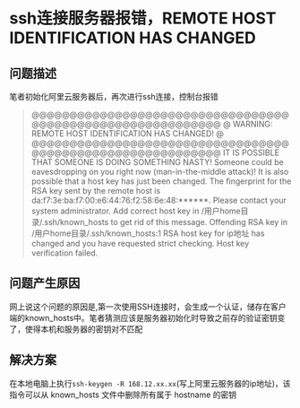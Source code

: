 # ssh连接服务器报错，REMOTE HOST IDENTIFICATION HAS CHANGED

## 问题描述

笔者初始化阿里云服务器后，再次进行ssh连接，控制台报错
> @@@@@@@@@@@@@@@@@@@@@@@@@@@@@@@@@@@@@@@@@@@@@@@@@@@@@@@@@@@
@ WARNING: REMOTE HOST IDENTIFICATION HAS CHANGED! @
@@@@@@@@@@@@@@@@@@@@@@@@@@@@@@@@@@@@@@@@@@@@@@@@@@@@@@@@@@@
IT IS POSSIBLE THAT SOMEONE IS DOING SOMETHING NASTY!
Someone could be eavesdropping on you right now (man-in-the-middle attack)!
It is also possible that a host key has just been changed.
The fingerprint for the RSA key sent by the remote host is
da:f7:3e:ba:f7:00:e6:44:76:f2:58:6e:48:******.
Please contact your system administrator.
Add correct host key in /用户home目录/.ssh/known_hosts to get rid of this message.
Offending RSA key in /用户home目录/.ssh/known_hosts:1
RSA host key for ip地址 has changed and you have requested strict checking.
Host key verification failed.

## 问题产生原因

网上说这个问题的原因是,第一次使用SSH连接时，会生成一个认证，储存在客户端的known_hosts中。笔者猜测应该是服务器初始化时导致之前存的验证密钥变了，使得本机和服务器的密钥对不匹配

## 解决方案

在本地电脑上执行`ssh-keygen -R 168.12.xx.xx`(写上阿里云服务器的ip地址)，该指令可以从 known_hosts 文件中删除所有属于 hostname 的密钥
